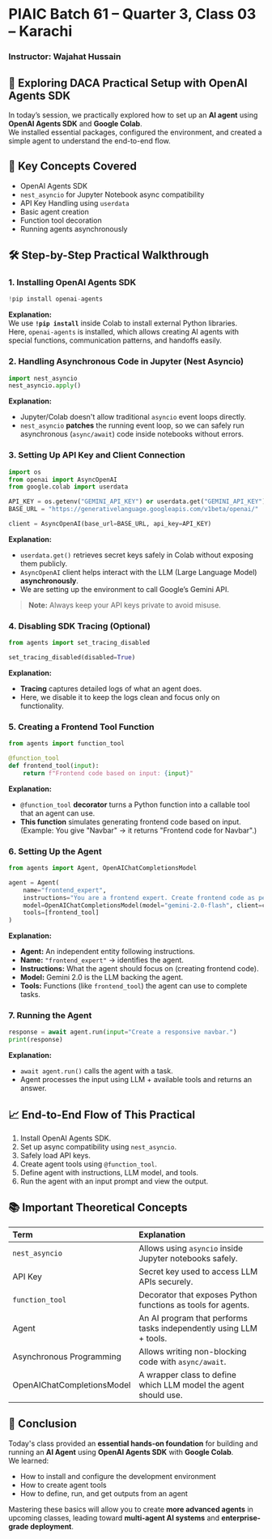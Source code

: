 #  PIAIC Batch 61 – Quarter 3, Class 03 – Karachi  
### **Instructor:** Wajahat Hussain



## 🚀 Exploring DACA Practical Setup with OpenAI Agents SDK

In today’s session, we practically explored how to set up an **AI agent** using **OpenAI Agents SDK** and **Google Colab**.  
We installed essential packages, configured the environment, and created a simple agent to understand the end-to-end flow.



## 🧠 Key Concepts Covered

- OpenAI Agents SDK
- `nest_asyncio` for Jupyter Notebook async compatibility
- API Key Handling using `userdata`
- Basic agent creation
- Function tool decoration
- Running agents asynchronously



## 🛠️ Step-by-Step Practical Walkthrough


### 1. **Installing OpenAI Agents SDK**

```python
!pip install openai-agents
```

**Explanation:**  
We use **`!pip install`** inside Colab to install external Python libraries.  
Here, `openai-agents` is installed, which allows creating AI agents with special functions, communication patterns, and handoffs easily.


### 2. **Handling Asynchronous Code in Jupyter (Nest Asyncio)**

```python
import nest_asyncio
nest_asyncio.apply()
```

**Explanation:**  
- Jupyter/Colab doesn't allow traditional `asyncio` event loops directly.  
- `nest_asyncio` **patches** the running event loop, so we can safely run asynchronous (`async/await`) code inside notebooks without errors.



### 3. **Setting Up API Key and Client Connection**

```python
import os
from openai import AsyncOpenAI
from google.colab import userdata

API_KEY = os.getenv("GEMINI_API_KEY") or userdata.get("GEMINI_API_KEY")
BASE_URL = "https://generativelanguage.googleapis.com/v1beta/openai/"

client = AsyncOpenAI(base_url=BASE_URL, api_key=API_KEY)
```

**Explanation:**  
- `userdata.get()` retrieves secret keys safely in Colab without exposing them publicly.
- `AsyncOpenAI` client helps interact with the LLM (Large Language Model) **asynchronously**.
- We are setting up the environment to call Google’s Gemini API.

> **Note:** Always keep your API keys private to avoid misuse.


### 4. **Disabling SDK Tracing (Optional)**

```python
from agents import set_tracing_disabled

set_tracing_disabled(disabled=True)
```

**Explanation:**  
- **Tracing** captures detailed logs of what an agent does.
- Here, we disable it to keep the logs clean and focus only on functionality.


### 5. **Creating a Frontend Tool Function**

```python
from agents import function_tool

@function_tool
def frontend_tool(input):
    return f"Frontend code based on input: {input}"
```

**Explanation:**  
- `@function_tool` **decorator** turns a Python function into a callable tool that an agent can use.
- **This function** simulates generating frontend code based on input. (Example: You give "Navbar" → it returns "Frontend code for Navbar".)



### 6. **Setting Up the Agent**

```python
from agents import Agent, OpenAIChatCompletionsModel

agent = Agent(
    name="frontend_expert",
    instructions="You are a frontend expert. Create frontend code as per user input.",
    model=OpenAIChatCompletionsModel(model="gemini-2.0-flash", client=client),
    tools=[frontend_tool]
)
```

**Explanation:**  
- **Agent:** An independent entity following instructions.
- **Name:** `"frontend_expert"` → identifies the agent.
- **Instructions:** What the agent should focus on (creating frontend code).
- **Model:** Gemini 2.0 is the LLM backing the agent.
- **Tools:** Functions (like `frontend_tool`) the agent can use to complete tasks.



### 7. **Running the Agent**

```python
response = await agent.run(input="Create a responsive navbar.")
print(response)
```

**Explanation:**  
- `await agent.run()` calls the agent with a task.  
- Agent processes the input using LLM + available tools and returns an answer.



## 📈 End-to-End Flow of This Practical

1. Install OpenAI Agents SDK.
2. Set up async compatibility using `nest_asyncio`.
3. Safely load API keys.
4. Create agent tools using `@function_tool`.
5. Define agent with instructions, LLM model, and tools.
6. Run the agent with an input prompt and view the output.



## 📚 Important Theoretical Concepts

| Term | Explanation |
|:----|:------------|
| `nest_asyncio` | Allows using `asyncio` inside Jupyter notebooks safely. |
| API Key | Secret key used to access LLM APIs securely. |
| `function_tool` | Decorator that exposes Python functions as tools for agents. |
| Agent | An AI program that performs tasks independently using LLM + tools. |
| Asynchronous Programming | Allows writing non-blocking code with `async/await`. |
| OpenAIChatCompletionsModel | A wrapper class to define which LLM model the agent should use. |


## 🎯 Conclusion

Today's class provided an **essential hands-on foundation** for building and running an **AI Agent** using **OpenAI Agents SDK** with **Google Colab**.  
We learned:
- How to install and configure the development environment
- How to create agent tools
- How to define, run, and get outputs from an agent

Mastering these basics will allow you to create **more advanced agents** in upcoming classes, leading toward **multi-agent AI systems** and **enterprise-grade deployment**.
